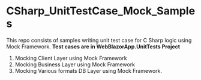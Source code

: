 # CSharp_UnitTestCase_Mock_Samples
This repo consists of samples writing unit test case for C Sharp logic using Mock Framework.
**Test cases are in WebBlazorApp.UnitTests Project**
 
1. Mocking Client Layer using Mock Framework
2. Mocking Business Layer using Mock Framework
3. Mocking Various formats DB Layer using Mock Framework.
